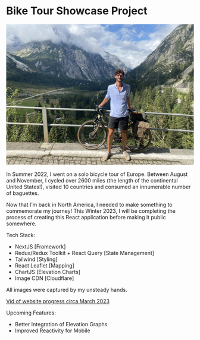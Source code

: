 # Bike Tour Showcase Project

![Header Pic](/util/readMePic.jpg)

In Summer 2022, I went on a solo bicycle tour of Europe. Between August and November, I cycled over 2600 miles (the length of the continental United States!), visited 10 countries and consumed an innumerable number of baguettes.

Now that I’m back in North America, I needed to make something to commemorate my journey! This Winter 2023, I will be completing the process of creating this React application before making it public somewhere.

Tech Stack:
- NextJS [Framework]
- Redux/Redux Toolkit + React Query [State Management]
- Tailwind [Styling]
- React Leaflet [Mapping]
- ChartJS [Elevation Charts]
- Image CDN [Cloudflare]

All images were captured by my unsteady hands. 

[Vid of website progress circa March 2023](https://www.loom.com/share/4d2f7c10c66c403d83cb0ad8537bffba)

Upcoming Features:
- Better Integration of Elevation Graphs
- Improved Reactivity for Mobile
